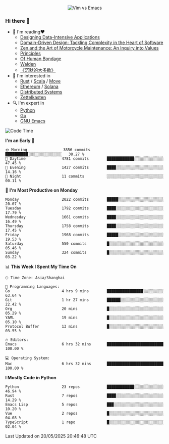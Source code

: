 <p align="center">
    <img src="https://gist.githubusercontent.com/coldnight/e696baffb094e71c96cb302118878eae/raw/40ea5053a6f66cc65f90f437e4173497da225958/banner.gif" alt="Vim vs Emacs" />
</p>

### Hi there 👋

- 📖 I'm reading❤️
    + [Designing Data-Intensive Applications](https://www.oreilly.com/library/view/designing-data-intensive-applications/9781491903063/)
    + [Domain-Driven Design: Tackling Complexity in the Heart of Software](https://www.dddcommunity.org/book/evans_2003/)
    + [Zen and the Art of Motorcycle Maintenance: An Inquiry into Values](https://en.wikipedia.org/wiki/Zen_and_the_Art_of_Motorcycle_Maintenance)
    + [Principles](https://www.principles.com/)
    + [Of Human Bondage](https://en.wikipedia.org/wiki/Of_Human_Bondage)
    + [Walden](https://en.wikipedia.org/wiki/Walden)
    + [《沉默的大多数》](https://en.wikipedia.org/wiki/Silent_majority)
- 🌱 I'm interested in
    + [Rust](https://www.rust-lang.org/) / [Scala](https://www.scala-lang.org/) / [Move](https://github.com/move-language/move/)
    + [Ethereum](https://ethereum.org/en/) / [Solana](https://solana.com/)
	+ [Distributed Systems](https://www.linuxzen.com/notes/topics/20200320174417_%E5%88%86%E5%B8%83%E5%BC%8F/)
	+ [Zettelkasten](https://www.linuxzen.com/notes/notes/20220120080920-slip_box/)
- 🔍 I'm expert in
    + [Python](https://www.python.org/)
    + [Go](https://go.dev/)
    + [GNU Emacs](https://www.gnu.org/software/emacs/)

<!--START_SECTION:waka-->
![Code Time](http://img.shields.io/badge/Code%20Time-3%2C249%20hrs%2041%20mins-blue)

**I'm an Early 🐤** 

```text
🌞 Morning                3856 commits        ██████████░░░░░░░░░░░░░░░   38.27 % 
🌆 Daytime                4781 commits        ████████████░░░░░░░░░░░░░   47.45 % 
🌃 Evening                1427 commits        ████░░░░░░░░░░░░░░░░░░░░░   14.16 % 
🌙 Night                  11 commits          ░░░░░░░░░░░░░░░░░░░░░░░░░   00.11 % 
```
📅 **I'm Most Productive on Monday** 

```text
Monday                   2022 commits        █████░░░░░░░░░░░░░░░░░░░░   20.07 % 
Tuesday                  1792 commits        ████░░░░░░░░░░░░░░░░░░░░░   17.79 % 
Wednesday                1661 commits        ████░░░░░░░░░░░░░░░░░░░░░   16.49 % 
Thursday                 1758 commits        ████░░░░░░░░░░░░░░░░░░░░░   17.45 % 
Friday                   1968 commits        █████░░░░░░░░░░░░░░░░░░░░   19.53 % 
Saturday                 550 commits         █░░░░░░░░░░░░░░░░░░░░░░░░   05.46 % 
Sunday                   324 commits         █░░░░░░░░░░░░░░░░░░░░░░░░   03.22 % 
```


📊 **This Week I Spent My Time On** 

```text
🕑︎ Time Zone: Asia/Shanghai

💬 Programming Languages: 
Go                       4 hrs 9 mins        ████████████████░░░░░░░░░   63.64 % 
Git                      1 hr 27 mins        ██████░░░░░░░░░░░░░░░░░░░   22.42 % 
Org                      20 mins             █░░░░░░░░░░░░░░░░░░░░░░░░   05.29 % 
YAML                     19 mins             █░░░░░░░░░░░░░░░░░░░░░░░░   05.10 % 
Protocol Buffer          13 mins             █░░░░░░░░░░░░░░░░░░░░░░░░   03.55 % 

🔥 Editors: 
Emacs                    6 hrs 32 mins       █████████████████████████   100.00 % 

💻 Operating System: 
Mac                      6 hrs 32 mins       █████████████████████████   100.00 % 
```

**I Mostly Code in Python** 

```text
Python                   23 repos            ████████████░░░░░░░░░░░░░   46.94 % 
Rust                     7 repos             ████░░░░░░░░░░░░░░░░░░░░░   14.29 % 
Emacs Lisp               5 repos             ███░░░░░░░░░░░░░░░░░░░░░░   10.20 % 
Vue                      2 repos             █░░░░░░░░░░░░░░░░░░░░░░░░   04.08 % 
TypeScript               1 repo              █░░░░░░░░░░░░░░░░░░░░░░░░   02.04 % 
```




 Last Updated on 20/05/2025 20:46:48 UTC
<!--END_SECTION:waka-->
